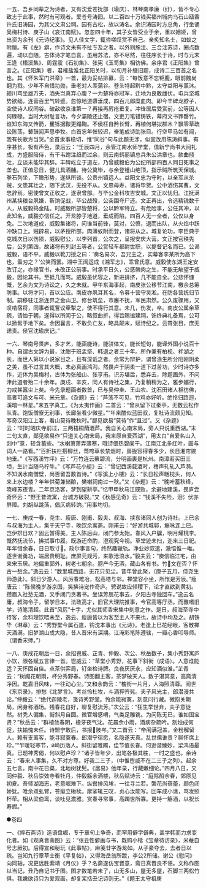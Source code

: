 <!-- { "loadSidebar": true } -->
一五、吾乡同辈之为诗者，又有沈爱苍抚部（瑜庆）、林琴南孝廉（纡），皆不专心致志于此事，然时有可观者。爱苍号涛园。以二百四十万钱买福州城内乌石山瓯香许氏旧涛园，为其父文肃公祠。园有古松，故以涛名。余识涛园时方总角，行坐诵吴梅村诗、庾子山《哀江南赋》。忽忽四十年，其子女皆受业于余，重以姻娅，曾出资为余刊《元诗纪事》。见人佳文字，辄咨嗟叹赏不自己。亲炙知名士，如蚁之附膻。有《左》癖，作诗文未有不扯ㄎ及之者。以外则施注、三合注苏诗，圈点数遍，动以自随。古体诗才笔自喜，虽用苏法，亦不尽然，往往序长于诗，时与元末王逢《梧溪集》、周霆震《石初集》、张宪《玉笥集》相彷佛。余序君《正阳集》曾言之。《正阳集》者，君榷盐淮北正阳关时，以旬月补缀旧题，成诗二三百首之名也。其《怀朱军门洪章》一首，最为妥帖排募，云：“每饭意不忘钜鹿，眼前魏尚翻为戮。少年不自惜功勋，垂老对人羡蒲谷。苍头特起黔中黔，太守益阳与薰沐。颍川骂坐雄万夫，酒失岂真弃心腹？一为楚将亦冠军，迁地为良敢雌伏。屯兵坚城势欲绌，连营百里气转蹙。忽惊地道隳垂成，四百儿郎糜血肉。即今丰碑龙脖子，空使诗人叹同谷。破敌收京谁第一？再接再厉疮垂复。冲锋居后受赏前，公等因人何碌碌。当时大树耻言功，今夕灞陵还止宿。文吏刀笔错铸铁，幕府文书罪罄竹。谁知东海又传箭，矍铄据鞍更蹋鞠。不侯枉自矜长臂，再植何堪拟群木？飘零草疏讼陈荡，鼙鼓闻声思李牧。白首忘年怅较迟，奋笔成诗助张目。行空甲马如有闻，我有长歌方当哭。”全首隶事稳切，惟“同谷”句与此题无涉，似宜改用陈涛斜事。有序甚长，极有声色，录后云：“壬辰四月，余管江南水师学堂，值新宁尚书大阅礼成，方盛服陪侍，有干韦跗注趋而过余，则云南鹤丽镇总兵朱公洪章也。款曲倾吐，立谈未能毕其辞。丰碑屹立于道左，乃曾威毅伯为公纪所部四百人同日死事之垄也。正值忌日，健儿具酒脯。待公奠毕，与余登锺山绝顶，指示贼所筑天保城。拳石列坐，下瞰形势，遂纵所谈。公贵州镇远人。益阳文忠为守时，以亲军从杀贼，文患其壮之，随下武汉，无役不从。文忠母寿，诸将毕贺。公中酒伤其曹，文忠辞焉。密使曾文正收之，遂隶曾部。与毕公金科攻吉安城。文正以忧归。江抚满州某挟粮台夙嫌，靳饷促战，毕公战殁，公突围夺尸还。文正再出，令选精锐数千人，从威毅捣金陆。时威毅所部皆楚将，公以黔军特立。有危险事，公任其冲，以此知名，威毅亦信任之。开龙脖子地道，垂成而陷，四百人无一全者，公仅以身免。二次地道成，威毅集诸将，问谁当前锋，莫对，公愤，退而出队，从火焰中跃冲缺口上。贼辟易，以矛授所部，肉薄蚁附而登，诸将从之。城复论功，李臣典于克城次日以伤殒，威毅慰公，以李列首，公次之，呈报安庆大营。文正按官秩先后，公列第四，故诸将有列封五等者，公赏轻车都尉世职，以提督记名而已。公谒威毅，语不平，威毅以靴刀授之曰：‘奏名易次，吾兄主之，实幕客李某所为高下也，盍刃之？’公笑而罢。湘中王闿运成《湘军志》，乖曾氏意。威毅使东湖王定安改订之，亦缘官书，未改正公前事。时承平日久，公感髀肉之生，不能无觖望于威毅，因论其书，至抵几而骂。威毅虽优容之，新进排挤，几不能自全。公悲怀慷慨，乞余为文为诗讼之，久之未就。甲午东海事起，南皮张公移节江南，檄余总筹防事。以将才问，首以公应。南皮亦夙耳其名，令募十营守吴淞。在防各营统归节制。嗣移驻江浙连界之金山卫。修台筑垒，市廛不扰，军民肃然。公久废骤用，又叹啃宿将，同事者辄訾议牵掣之，使不得行其意。未几，伤发，卒。南皮公属余草疏，请恤于朝，遂得以所闻于公，略叙曲折，得旨赐谧建祠，饰终典礼备焉，公可以掀髯于地下矣。余因曩言，不敢负亡友，略具颠末，赋诗纪之。云霄张目，庶无诺责。侯官沈瑜庆记。”

一六、琴南号畏庐，多才艺，能画能诗，能骈体文，能长短句，能译外国小说百十种。自谓古文辞为最，沈酣于班孟坚、韩退之者三十年。所作兼有柏枧、袢湖之长，而世人第以小说家目之，且有深诋之者。余常为辩护，谓曾涤生所分阳刚阴柔之美，虽不过言其大概，未必真画鸿沟。然畏卢于阴柔一道下过苦功，少时诗亦多作，近体为吴梅村，古体为张船山、张亨甫。识苏堪后，悉弃去，除题画外，不问津此道者殆二十余年。庚戌、辛亥，同人有诗社之集，乃复稍稍为之，雅步媚行，力戒甚嚣尘上矣。今先录题画者数首，巳与吴仲圭、王山农、沈石田诸人相彷佛，高者可追文与可、米元章。《杂题》云：“芦荡不可见，竹鸡亦好听。绝怜归路迥，溪暗一林星。”末五字真工。《为太夷作画》二首云：“曾从留下过秦亭，无数云松作队青。饱饭僧寮无别事，长廊坐看少微星。”“年来酷似蓝田叔，复社诗流颇见知。写奇汉阳江上客，看山莫待晚秋时。”鄙见欲易“莫待”作“且过”。又《杂题》云：“时时昭庆寺前过，三两梧桐荫酒芦。我自关心南宋局，旁人只说重西湖。”末二句太直，鄙见欲易作“只道关心南宋局，我来原自爱西湖”，用太白“自爱名山入剡中”意，较含蓄些。“水榭萧萧弄薄寒，哦诗偎热碧阑干。江南江北多红叶，画与词人一路看。”“百折扶栏搭柳丝，莺啼草长禁烟时，房拢容得春多少，长日湘帘豌地垂。”《写西溪竹坪》云：“万竹连云蘸碧流，分明画裹是杭州。南漳若买田三顷，生计当随乌柠牛。”《写芦花小艇》云：“曾记西溪载酒时，橹声轧轧入芦漪。不知涡水南僧壁，尚否留吾数首诗。”《写溪上小楼》云：“长日松声聒枕头，何人来上水边楼？年年供菊兼储酿，樊榭祠南过一秋。”又《杂题》云：“晚叶蓄秋绛，晓峰苏夜青。二年京洛客，梦到望耕亭。”忆甲申秋马江既败，余避地建溪，畏庐尝奇怀云：“野王昔流寓，台城方破裂。”又《秋感见奇》云：“钱溪不失险，洄氵伏亦屏障。刘胡纵跳荡，倡仄病转饷。”用事均切。

一七、庚戌一春，尧生、瘦唐、刚甫、毅夫、叔海、挟东诸同人创为诗社。上巳余与叔海为主人，集于天宁寺，晚饮余寓斋。刚甫云：“好游共城郭，觞咏连上巳。岂伊排日欢？固云暂得美。主人陈后山，闭门参太始。春风入户牖，明月耀桃李。慨然抚流节，拂拭事巾履。既游还命酌，澄观究今视。草堂迹未扫，迩来三日祀。年年惜余春，日日取寸。政尔事言句，终然趣辙轨。净业妙双遣，澈悟惟一唯。逐世谢勇功，端居贵明耻。庶屏元规污，来歌沧浪水。”毅夫云：“庾信临江宅，由来宋玉居。地偏重郭外，树老七朝余。膀产今无酒，藏山各有书。竹文在否？怀古一愁余。”逸云云：“数里城西路，无花只见尘。昔年曾此聚，（庚子五月，侍尧生师游此）。斜日少游人。风厉春难冶，松高塔与邻。禅堂容小坐，所怅是芳辰。”瘦唐云：“陈侯晚岁游京国，笑拂诗宠作奇庐。骋说故应倾稷下，论才直欲到黄初。攒眉入社愁无酒，叉手闭门贪著书。坐误芳辰花事去，夕阳古寺独回车。”逸云名庸，叔海令子，留学日本，法政高才，旧官大理院推事，今官高等厅丞。而雅嗜旧学，诗笔清超。此首“风厉”十字，尤似其师香宋集中刻意之作。是日，叔海至寺中待客，余料理饮喂未至，逸云、瘦唐皆以为客至主人不来也，故诗中均及之。胡铁华（琳章）云：“秀野堂今属石遣，钩沈本事出《元诗》。老逢上巳花经眼，客散禅天酒满。旧梦湖山成大隐，昔人晋宋有深期。江淹彩笔陈遵辖，一瓣心香叩导师。（谓香宋师。”）

一八、庚戌花朝后一日，余招鬯威、芷青、仲毅、次公、秋岳数子，集小秀野寓庐小饮，限各赋五言律一首。鬯威云：“草堂小秀野，花事下斜街（成语）。人意谁能适？天怀固自佳。点茶供弈局，钉坐检诗牌。良夜厌厌永，应知酒似淮。”芷青云：“树阁花朝雨，杯分秀野春。诗图翻主客，茶梦破天人。数子湛冥意，高斋清净因。乾嘉旧风味，一往动心尘。”又和余韵云：“槐街一片月，人海照清尊。阅世《东京录》，排愁《北梦言》。考丝怜杜牧，斗酒狎齐髡。夫子风光主，郎潜漫共论。”仲毅云：“绝代迦陵老，笺诗秀野堂。怜余能寂寞，刻意问行藏。微抱关朝局，闲身称酒场。残春花自好，聊复慰流芳。”次公云：“狂生举世弃，夫子意徒然。树秃人偏集，街斜月自圆。微官增感喟，气类足雕镌。为问陈无已，谁如国宝贤？”秋岳云：“群植敛春阴，檐牙夜气沈。花晨余小雨，酒病杂疏吟。刻烛成何促，扶输愧未任。诗盟宁敢后，书报陂岑。”又二首云：“帝闱满冠盖，金粉解留人。赖有支离客，能寻寂寞春。郎潜宁宿愿，名隐遂天真。乱世儒谁贵？聊怀席上珍。”“乍暖轻寒节，崎历落人。斜街留雅躅，佳节值长春。何逊谐臻妙，梁鸿语最真。已题神秀偈，何以慰卢珍？”诸子皆年少，出笔各极其胜，一时之盛也。余诗云：“春来人事集，久不对方尊。好我二三子，（中惟鬯威不在二三子之列）。起余五七言。南中花已粲，北地树犹髡。《居易》他年录，行藏嫩细论。”四月八日，又同仲毅、秋岳崇效寺看牡丹，仲毅觞余酒楼，秋岳赋诗云：“庭除酹余春，郊原见初夏。吾师湖海志，老意崛难下。纵辔排风埃，一往寻兰若。繁花尚蓓蕾，颜色闭娇妩。唯余双虬臂，苍瘿立楸椟。摩挲辄三叹，贞心汝能写。回车成小谯，骂发照杯荦。相从梁伯鸾，谈吐见澹雅。赏春寻常事，高躅世所寡。更持一觞酒，以祝长寿嘏。”



●卷四

一、《摔石斋诗》造语盘崛，专于章句上争奇，而罕用僻字僻典，盖学韩而力求变化者。如《观真晋斋图》云：“张丑性僻画与书，既购小楷《宝章待访录》，米菴自号志厥初。后得宣和秘玩《此事帖》，麻笺廿字游龙如。从子豪夺去，去者日以疏。岂知九行章草士衡《平复帖》，又得海岳翁所跋，李公所储。谢公《慰问》向同轴，况更远胜索靖《月仪》乎？名斋遂仿宝晋意，斋日真晋良不诬。文称作图以当记，丑乃自记书于图。图才数笔若未了，山无多山，屋无多屋，石脚三两松竹俱。我嫩欲诗只为爱观画，却复桨括丑记诗则无。”《题王太守祖庚




